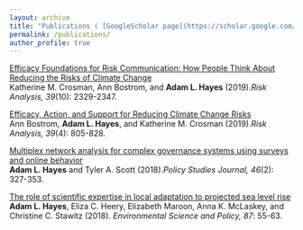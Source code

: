 ```yaml
---
layout: archive
title: "Publications ( [GoogleScholar page](https://scholar.google.com/citations?user=X7RSdYUAAAAJ&hl=en) )"
permalink: /publications/
author_profile: true
---
```


<span font-size:4em>[Efficacy Foundations for Risk Communication: How People Think About Reducing the Risks of Climate Change](https://doi.org/10.1111/risa.13334)</span> \
Katherine M. Crosman, Ann Bostrom, and **Adam L. Hayes** (2019).*Risk Analysis, 39*(10): 2329-2347.

[Efficacy, Action, and Support for Reducing Climate Change Risks](https://doi.org/10.1111/risa.13210)\
Ann Bostrom, **Adam L. Hayes**, and Katherine M. Crosman (2019).*Risk Analysis, 39*(4): 805-828.

[Multiplex network analysis for complex governance systems using surveys and online behavior](https://doi.org/10.1111/psj.12210)\
**Adam L. Hayes** and Tyler A. Scott (2018).*Policy Studies Journal, 46*(2): 327-353.

[The role of scientific expertise in local adaptation to projected sea level rise](https://doi.org/10.1016/j.envsci.2018.05.012)\
**Adam L. Hayes**, Eliza C. Heery, Elizabeth Maroon, Anna K. McLaskey, and Christine C. Stawitz (2018). *Environmental Science and Policy, 87*: 55-63.
